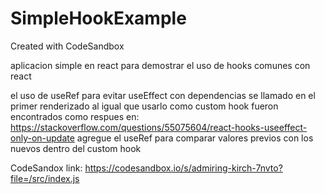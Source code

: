# SimpleHookExample
Created with CodeSandbox

aplicacion simple en react para demostrar el uso de hooks comunes con react

el uso de useRef para evitar useEffect con dependencias se llamado en el primer renderizado
al igual que usarlo como custom hook fueron encontrados como respues en: 
https://stackoverflow.com/questions/55075604/react-hooks-useeffect-only-on-update
agregue el useRef para comparar valores previos con los nuevos dentro del custom hook

CodeSandox link: https://codesandbox.io/s/admiring-kirch-7nvto?file=/src/index.js
